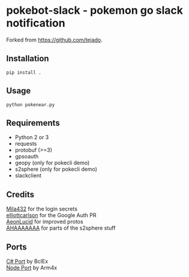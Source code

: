 # pokebot-slack - pokemon go slack notification
Forked from https://github.com/tejado.

## Installation

    pip install .
 
## Usage

    python pokenear.py

## Requirements
 * Python 2 or 3
 * requests
 * protobuf (>=3)
 * gpsoauth
 * geopy (only for pokecli demo)
 * s2sphere (only for pokecli demo)
 * slackclient
    
## Credits
[Mila432](https://github.com/Mila432/Pokemon_Go_API) for the login secrets  
[elliottcarlson](https://github.com/elliottcarlson) for the Google Auth PR  
[AeonLucid](https://github.com/AeonLucid/POGOProtos) for improved protos  
[AHAAAAAAA](https://github.com/AHAAAAAAA/PokemonGo-Map) for parts of the s2sphere stuff

## Ports
[C# Port](https://github.com/BclEx/pokemongo-api-demo.net) by BclEx  
[Node Port](https://github.com/Armax/Pokemon-GO-node-api) by Arm4x  
